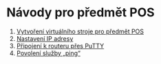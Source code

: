 # Návody pro předmět POS

1. [Vytvoření virtuálního stroje pro předmět POS](vm.md)
2. [Nastavení IP adresy](ip.md)
3. [Připojení k&nbsp;routeru přes PuTTY](putty-to-router.md)
4. [Povolení služby „ping“](ping.md)
